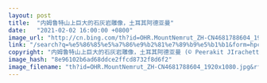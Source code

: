 ```yaml
---
layout: post
title:  "内姆鲁特山上巨大的石灰岩雕像，土耳其阿德亚曼"
date:   "2021-02-02 16:00:00 +0800"
image_url: "http://cn.bing.com/th?id=OHR.MountNemrut_ZH-CN4681788604_1920x1080.jpg&rf=LaDigue_1920x1080.jpg&pid=hp"
link: "/search?q=%e5%86%85%e5%a7%86%e9%b2%81%e7%89%b9%e5%b1%b1&form=hpcapt&mkt=zh-cn"
copyright: "内姆鲁特山上巨大的石灰岩雕像，土耳其阿德亚曼 (© Peerakit JIrachetthakun/Getty Images)"
image_hash: "8e96102b6ad68ddce2ffcd8732f8d6f2"
image_filename: "th?id=OHR.MountNemrut_ZH-CN4681788604_1920x1080.jpg&rf=LaDigue_1920x1080.jpg&pid=hp"
---
```

